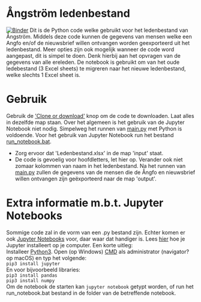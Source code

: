 # Ångström ledenbestand
[![Binder](https://mybinder.org/badge.svg)](https://mybinder.org/v2/gh/deKeijzer/Angstrom-ledenbestand/master?urlpath=https%3A%2F%2Fgithub.com%2FdeKeijzer%2FAngstrom-ledenbestand%2Fblob%2Fmaster%2Fnotebook.ipynb)
Dit is de Python code welke gebruikt voor het ledenbestand van Ångström. Middels deze code kunnen de gegevens van mensen welke een Angfo en/of de nieuwsbrief willen ontvangen worden geexporteerd uit het ledenbestand. Meer opties zijn ook mogelijk wanneer de code word aangepast, dit is simpel te doen. Denk hierbij aan het opvragen van de gegevens van alle ereleden. De notebook is gebruikt om van het oude ledebestand (3 Excel sheets) te migreren naar het nieuwe ledenbestand, welke slechts 1 Excel sheet is.

# Gebruik
Gebruik de ['Clone or download'](https://github.com/deKeijzer/Angstrom-ledenbestand/archive/master.zip) knop om de code te downloaden. Laat alles in dezelfde map staan.
Over het algemeen is het gebruik van de Jupyter Notebook niet nodig. Simpelweg het runnen van [main.py](main.py) met Python is voldoende. Voor het gebruik van Jupyter Notebook run het bestand [run_notebook.bat](run_notebook.bat).
* Zorg ervoor dat 'Ledenbestand.xlsx' in de map 'input' staat.
* De code is gevoelig voor hoofdletters, let hier op.
Verander ook niet zomaar kolommen van naam in het ledenbestand.
Na het runnen van [main.py](main.py) zullen de gegevens van de mensen die de Ångfo en nieuwsbrief willen ontvangen zijn geëxporteerd naar de map 'output'.

# Extra informatie m.b.t. Jupyter Notebooks
Sommige code zal in de vorm van een .py bestand zijn. Echter komen er ook [Jupyter Notebooks](http://jupyter.org) voor, daar waar dat handiger is. Lees [hier](http://jupyter.readthedocs.io/en/latest/install.html) hoe je Jupyter installeert op je computer. Een korte uitleg: \
Installeer [Python3](https://www.python.org/). Open (op Windows) [CMD](https://en.wikipedia.org/wiki/Cmd.exe) als administrator (navigator? op macOS) en typ het volgende: \
`pip3 install jupyter` \
En voor bijvoorbeeld libraries: \
`pip3 install pandas` \
`pip3 install numpy` \
Om de notebook de starten kan `jupyter notebook` getypt worden, of run het run_notebook.bat bestand in de folder van de betreffende notebook.